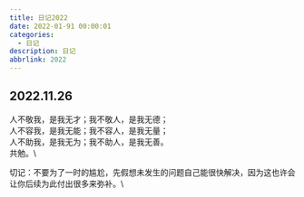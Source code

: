 ```yaml
---
title: 日记2022
date: 2022-01-91 00:00:01
categories:
  - 日记
description: 日记
abbrlink: 2022
---
```


## 2022.11.26
人不敬我，是我无才；我不敬人，是我无德；\
人不容我，是我无能；我不容人，是我无量；\
人不助我，是我无为；我不助人，是我无善。\
共勉。\

切记：不要为了一时的尴尬，先假想未发生的问题自己能很快解决，因为这也许会让你后续为此付出很多来弥补。\
